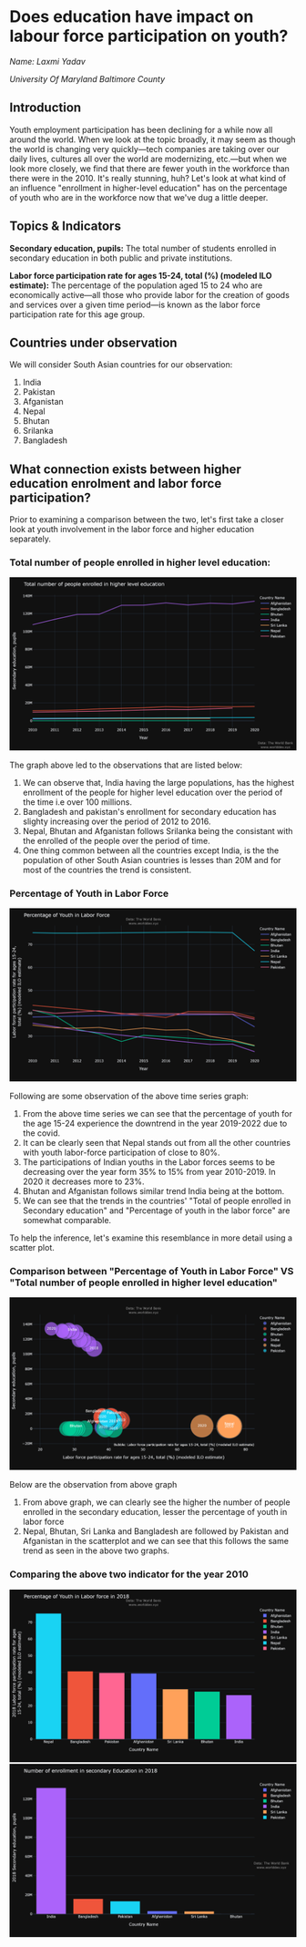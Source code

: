 # Does education have impact on labour force participation on youth?
*Name: Laxmi Yadav*

*University Of Maryland Baltimore County*

## Introduction

Youth employment participation has been declining for a while now all around the world. When we look at the topic broadly, it may seem as though the world is changing very quickly—tech companies are taking over our daily lives, cultures all over the world are modernizing, etc.—but when we look more closely, we find that there are fewer youth in the workforce than there were in the 2010. It's really stunning, huh? Let's look at what kind of an influence "enrollment in higher-level education" has on the percentage of youth who are in the workforce now that we've dug a little deeper.

## Topics & Indicators
**Secondary education, pupils:** The total number of students enrolled in secondary education in both public and private institutions.

**Labor force participation rate for ages 15-24, total (%) (modeled ILO estimate):** The percentage of the population aged 15 to 24 who are economically active—all those who provide labor for the creation of goods and services over a given time period—is known as the labor force participation rate for this age group.

## Countries under observation
We will consider South Asian countries for our observation:
1. India
2. Pakistan
3. Afganistan
4. Nepal
5. Bhutan
6. Srilanka
7. Bangladesh

## What connection exists between higher education enrolment and labor force participation?
Prior to examining a comparison between the two, let's first take a closer look at youth involvement in the labor force and higher education separately.

### Total number of people enrolled in higher level education:
![](Secondarypupil.png)

The graph above led to the observations that are listed below:
1. We can observe that, India having the large populations, has the highest enrollment of the people for higher level education over the period of the time i.e over 100 millions.
2. Bangladesh and pakistan's enrollment for secondary education has slighty increasing over the period of 2012 to 2016.
3. Nepal, Bhutan and Afganistan follows Srilanka being the consistant with the enrolled of the people over the period of time.
4. One thing common between all the countries except India, is the the population of other South Asian countries is lesses than 20M and for most of the countries the trend is consistent.

### Percentage of Youth in Labor Force
![](PercentageLabor.png)

Following are some observation of the above time series graph:
1. From the above time series we can see that the percentage of youth for the age 15-24 experience the downtrend in the year 2019-2022 due to the covid.
2. It can be clearly seen that Nepal stands out from all the other countries with youth labor-force participation of close to 80%.
3. The participations of Indian youths in the Labor forces seems to be decreasing over the year form 35% to 15% from year 2010-2019. In 2020 it decreases more to 23%.
4. Bhutan and Afganistan follows similar trend India being at the bottom.
5. We can see that the trends in the countries' "Total of people enrolled in Secondary education" and "Percentage of youth in the labor force" are somewhat comparable. 

To help the inference, let's examine this resemblance in more detail using a scatter plot.

### Comparison between "Percentage of Youth in Labor Force" VS "Total number of people enrolled in higher level education"
![](Scatterplot1.png)

Below are the observation from above graph
1. From above graph, we can clearly see the higher the number of people enrolled in the secondary education, lesser the percentage of youth in labor force
2. Nepal, Bhutan, Sri Lanka and Bangladesh are followed by Pakistan and Afganistan in the scatterplot and we can see that this follows the same trend as seen in the above two graphs.

### Comparing the above two indicator for the year 2010
![](20181.png)
![](20182.png)
